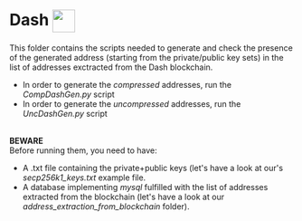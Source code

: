 # Dash <img align="center" src="https://cryptologos.cc/logos/dash-dash-logo.png?v=022" width="40" height="40">
This folder contains the scripts needed to generate and check the presence of the generated address (starting from the private/public key sets) in the list of addresses exctracted from the Dash blockchain.
<br>
- In order to generate the *compressed* addresses, run the *CompDashGen.py* script
- In order to generate the *uncompressed* addresses, run the *UncDashGen.py* script
<br><br>

**BEWARE**<br>
Before running them, you need to have:
- A .txt file containing the private+public keys (let's have a look at our's *secp256k1_keys.txt* example file.
- A database implementing *mysql* fulfilled with the list of addresses extracted from the blockchain (let's have a look at our *address_extraction_from_blockchain* folder).
